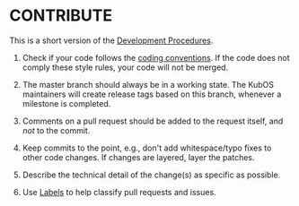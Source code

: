 # CONTRIBUTE
This is a short version of the [Development Procedures](https://github.com/openkosmosorg/KubOS/wiki/Development-procedures).

1. Check if your code follows the [coding conventions](https://github.com/openkosmosorg/KubOS/wiki/Coding-conventions). If the code does not comply these style rules, your code will not be merged.

2. The master branch should always be in a working state. The KubOS maintainers will create release tags based on this branch, whenever a milestone is completed.

3. Comments on a pull request should be added to the request itself, and *not* to the commit.

4. Keep commits to the point, e.g., don't add whitespace/typo fixes to other code changes. If changes are layered, layer the patches.

5. Describe the technical detail of the change(s) as specific as possible.

6. Use [Labels](https://github.com/openkosmosorg/KubOS/wiki/Labels) to help classify pull requests and issues.
